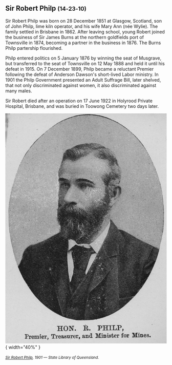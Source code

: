 ## Sir Robert Philp <small>(14‑23‑10)</small>

Sir Robert Philp was born on 28 December 1851 at Glasgow, Scotland, son of John Philp, lime kiln operator, and his wife Mary Ann (née Wylie). The family settled in Brisbane in 1862. After leaving school, young Robert joined the business of Sir James Burns at the northern goldfields port of Townsville in 1874, becoming a partner in the business in 1876. The Burns Philp partership flourished. 

Philp entered politics on 5 January 1876 by winning the seat of Musgrave, but transferred to the seat of Townsville on 12 May 1888 and held it until his defeat in 1915. On 7 December 1899, Philp became a reluctant Premier following the defeat of Anderson Dawson's short-lived Labor ministry. In 1901 the Philp Government presented an Adult Suffrage Bill, later shelved, that not only discriminated against women, it also discriminated against many males. 

Sir Robert died after an operation on 17 June 1922 in Holyrood Private Hospital, Brisbane, and was buried in Toowong Cemetery two days later. 


![Sir Robert Philp](../assets/sir-robert-philp.jpg){ width="40%" }  

*<small>[Sir Robert Philp](http://onesearch.slq.qld.gov.au/permalink/f/1upgmng/slq_digitool194435), 1901 — State Library of Queensland.</small>*
